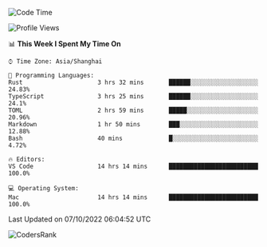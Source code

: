<!--START_SECTION:waka-->
![Code Time](http://img.shields.io/badge/Code%20Time-1%2C708%20hrs%2029%20mins-blue)

![Profile Views](http://img.shields.io/badge/Profile%20Views-8-blue)

📊 **This Week I Spent My Time On** 

```text
⌚︎ Time Zone: Asia/Shanghai

💬 Programming Languages: 
Rust                     3 hrs 32 mins       ██████░░░░░░░░░░░░░░░░░░░   24.83% 
TypeScript               3 hrs 25 mins       ██████░░░░░░░░░░░░░░░░░░░   24.1% 
TOML                     2 hrs 59 mins       █████░░░░░░░░░░░░░░░░░░░░   20.96% 
Markdown                 1 hr 50 mins        ███░░░░░░░░░░░░░░░░░░░░░░   12.88% 
Bash                     40 mins             █░░░░░░░░░░░░░░░░░░░░░░░░   4.72%

🔥 Editors: 
VS Code                  14 hrs 14 mins      █████████████████████████   100.0%

💻 Operating System: 
Mac                      14 hrs 14 mins      █████████████████████████   100.0%

```


 Last Updated on 07/10/2022 06:04:52 UTC
<!--END_SECTION:waka-->

![CodersRank](https://cr-skills-chart-widget.azurewebsites.net/api/api?username=BugenZhao&padding=16&tooltip=true&branding=false&sort-by-score=true&skills=Rust%2C%20Swift%2C%20C%2C%20TypeScript%2C%20Java%2C%20Go%2C%20Dart%2C%20C%2B%2B%2C%20Python%2C%20Assembly%2C%20Shell%2C%20Kotlin)
